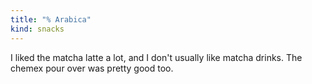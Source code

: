 ```yaml
---
title: "% Arabica"
kind: snacks
---
```

I liked the matcha latte a lot, and I don't usually like matcha drinks. The chemex pour over was pretty good too.
